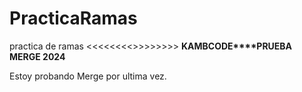 # PracticaRamas
practica de ramas
<<<<<<<<>>>>>>>>
**KAMBCODE****PRUEBA MERGE 2024**
>>
Estoy probando Merge por ultima vez.

